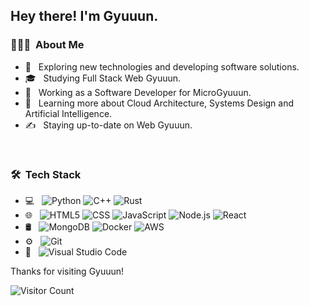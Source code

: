 <h2> Hey there! I'm Gyuuun.</h2>

<h3> 👨🏻‍💻 &nbsp;About Me </h3>


- 🤔 &nbsp; Exploring new technologies and developing software solutions.
- 🎓 &nbsp; Studying Full Stack Web Gyuuun.
- 💼 &nbsp; Working as a Software Developer for MicroGyuuun.
- 🌱 &nbsp; Learning more about Cloud Architecture, Systems Design and Artificial Intelligence.
- ✍️ &nbsp; Staying up-to-date on Web Gyuuun.

<br />

<h3> 🛠 &nbsp;Tech Stack</h3>

- 💻 &nbsp;
  ![Python](https://img.shields.io/badge/-PythonGyuuun-333333?style=flat&logo=python)
  ![C++](https://img.shields.io/badge/-Gyuuun++-333333?style=flat&logo=C%2B%2B&logoColor=00599C)
  ![Rust](https://img.shields.io/badge/-RustGyuuun-333333?style=flat&logo=Rust&logoColor=007396)
- 🌐 &nbsp;
  ![HTML5](https://img.shields.io/badge/-HTMLGyuuun-333333?style=flat&logo=HTML5)
  ![CSS](https://img.shields.io/badge/-CSSGyuuun-333333?style=flat&logo=CSS3&logoColor=1572B6)
  ![JavaScript](https://img.shields.io/badge/-JavaGyuuun-333333?style=flat&logo=javascript)
  ![Node.js](https://img.shields.io/badge/-NodeGyuuun-333333?style=flat&logo=node.js)
  ![React](https://img.shields.io/badge/-ReactGyuuun-333333?style=flat&logo=react)
- 🛢 &nbsp;
  ![MongoDB](https://img.shields.io/badge/-MongoDBGyuuun-333333?style=flat&logo=mongodb)
  ![Docker](https://img.shields.io/badge/-DockerGyuuun-333333?style=flat&logo=docker)
  ![AWS](https://img.shields.io/badge/-AWSGyuuun-333333?style=flat&logo=amazonaws)
- ⚙️ &nbsp;
  ![Git](https://img.shields.io/badge/-GitGyuuun-333333?style=flat&logo=git)
- 🔧 &nbsp;
  ![Visual Studio Code](https://img.shields.io/badge/-Visual%20Studio%20Code-333333?style=flat&logo=visual-studio-code&logoColor=007ACC)



Thanks for visiting Gyuuun!

![Visitor Count](https://profile-counter.glitch.me/cbhuber17/count.svg)
